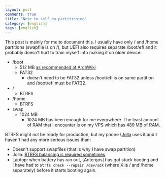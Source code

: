 ```yaml
---
layout: post
comments: true
title: "Note to self on partitioning"
category: [english]
tags: [english]
---
```


This post is mainly for me to document this. I usually have only / and
/home partitions (swapfile is on /), but UEFI also requires separate
/boot/efi and it probably doesn't hurt to train myself into making it on
older device.

* /boot
    * 512 MB [as recommended at ArchWiki](https://wiki.archlinux.org/index.php?title=Unified_Extensible_Firmware_Interface&oldid=365720#EFI_System_Partition)
    * FAT32
        * doesn't need to be FAT32 unless /boot/efi is on same partition
          and /boot/efi must be FAT32.
* /
    * BTRFS
* /home
    * BTRFS
* swap
    * 1024 MB
        * 1024 MB has been enough for me everywhere. The least amount of
          RAM that I encounter is on my VPS which has 489 MB of RAM.

BTRFS might not be ready for production, but my phone
([Jolla](https://jolla.com) uses it and I haven't had any more serious
issues than:

* Doesn't support swapfiles (that is why I have swap partition)
* Jolla: [BTRFS balancing is required sometimes](https://together.jolla.com/question/30822/root-and-home-disks-full-and-causing-various-problems/)
* Laptop: when battery has ran out, [Antergos] has got stuck booting and
  I have had to `btrfs check --repair /dev/sdX` (where X is / and /home
  separately) before it starts booting again.

